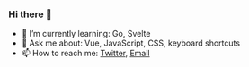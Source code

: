 ### Hi there 👋

- 🌱 I’m currently learning: Go, Svelte
- 💬 Ask me about: Vue, JavaScript, CSS, keyboard shortcuts
- 📫 How to reach me: [Twitter](https://twitter.com/_mcbridem_), [Email](mailto:hey@mikemcbride.dev)
